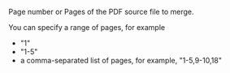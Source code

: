 Page number or Pages of the PDF source file to merge.

You can specify a range of pages, for example

- "1"
- "1-5"
- a comma-separated list of pages, for example, "1-5,9-10,18"
